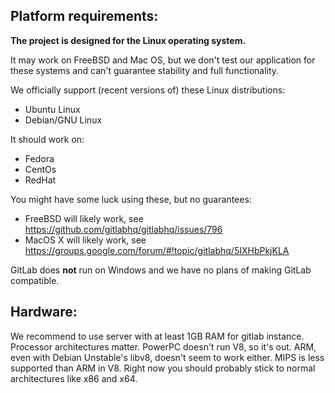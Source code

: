 ## Platform requirements:

**The project is designed for the Linux operating system.**

It may work on FreeBSD and Mac OS, but we don't test our application for these systems and can't guarantee stability and full functionality.

We officially support (recent versions of) these Linux distributions:

- Ubuntu Linux
- Debian/GNU Linux

It should work on:

- Fedora
- CentOs
- RedHat

You might have some luck using these, but no guarantees:

- FreeBSD will likely work, see https://github.com/gitlabhq/gitlabhq/issues/796
- MacOS X will likely work, see https://groups.google.com/forum/#!topic/gitlabhq/5IXHbPkjKLA

GitLab does **not** run on Windows and we have no plans of making GitLab compatible.


## Hardware: 

We recommend to use server with at least 1GB RAM for gitlab instance.
Processor architectures matter.  PowerPC doesn't run V8, so it's out.  ARM, even with Debian Unstable's libv8, doesn't seem to work either.  MIPS is less supported than ARM in V8.  Right now you should probably stick to normal architectures like x86 and x64.